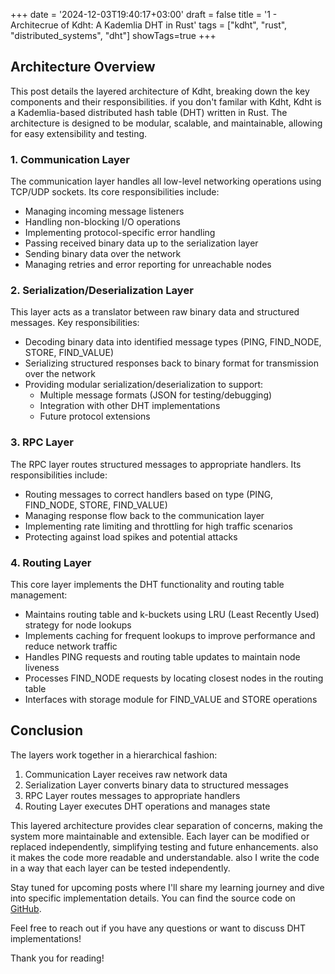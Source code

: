 +++
date = '2024-12-03T19:40:17+03:00'
draft = false
title = '1 - Architecrue of Kdht: A Kademlia DHT in Rust'
tags = ["kdht", "rust", "distributed_systems", "dht"]
showTags=true
+++

## Architecture Overview

This post details the layered architecture of Kdht, breaking down the key components and their responsibilities. if you don't familar with Kdht, Kdht is a Kademlia-based distributed hash table (DHT) written in Rust. The architecture is designed to be modular, scalable, and maintainable, allowing for easy extensibility and testing.

### 1. Communication Layer

The communication layer handles all low-level networking operations using TCP/UDP sockets. Its core responsibilities include:

- Managing incoming message listeners
- Handling non-blocking I/O operations
- Implementing protocol-specific error handling
- Passing received binary data up to the serialization layer
- Sending binary data over the network
- Managing retries and error reporting for unreachable nodes

### 2. Serialization/Deserialization Layer 

This layer acts as a translator between raw binary data and structured messages. Key responsibilities:

- Decoding binary data into identified message types (PING, FIND_NODE, STORE, FIND_VALUE)
- Serializing structured responses back to binary format for transmission over the network
- Providing modular serialization/deserialization to support:
  - Multiple message formats (JSON for testing/debugging)
  - Integration with other DHT implementations
  - Future protocol extensions

### 3. RPC Layer

The RPC layer routes structured messages to appropriate handlers. Its responsibilities include:

- Routing messages to correct handlers based on type (PING, FIND_NODE, STORE, FIND_VALUE)
- Managing response flow back to the communication layer
- Implementing rate limiting and throttling for high traffic scenarios
- Protecting against load spikes and potential attacks

### 4. Routing Layer

This core layer implements the DHT functionality and routing table management:

- Maintains routing table and k-buckets using LRU (Least Recently Used) strategy for node lookups
- Implements caching for frequent lookups to improve performance and reduce network traffic
- Handles PING requests and routing table updates to maintain node liveness
- Processes FIND_NODE requests by locating closest nodes in the routing table
- Interfaces with storage module for FIND_VALUE and STORE operations


## Conclusion
The layers work together in a hierarchical fashion:

1. Communication Layer receives raw network data
2. Serialization Layer converts binary data to structured messages
3. RPC Layer routes messages to appropriate handlers
4. Routing Layer executes DHT operations and manages state

This layered architecture provides clear separation of concerns, making the system more maintainable and extensible. Each layer can be modified or replaced independently, simplifying testing and future enhancements. also it makes the code more readable and understandable. also I write the code in a way that each layer can be tested independently.

Stay tuned for upcoming posts where I'll share my learning journey and dive into specific implementation details. You can find the source code on [GitHub](https://github.com/aabolfazl/kdht).

Feel free to reach out if you have any questions or want to discuss DHT implementations!

Thank you for reading!